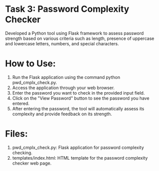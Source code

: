 # Task 3: Password Complexity Checker
Developed a Python tool using Flask framework to assess password strength based on various criteria such as length, presence of uppercase and lowercase letters, numbers, and special characters.
# How to Use:
1. Run the Flask application using the command python pwd_cmplx_check.py.
2. Access the application through your web browser.
3. Enter the password you want to check in the provided input field.
4. Click on the "View Password" button to see the password you have entered.
5. After entering the password, the tool will automatically assess its complexity and provide feedback on its strength.
# Files:
1. pwd_cmplx_check.py: Flask application for password complexity checking.
2. templates/index.html: HTML template for the password complexity checker web page.
